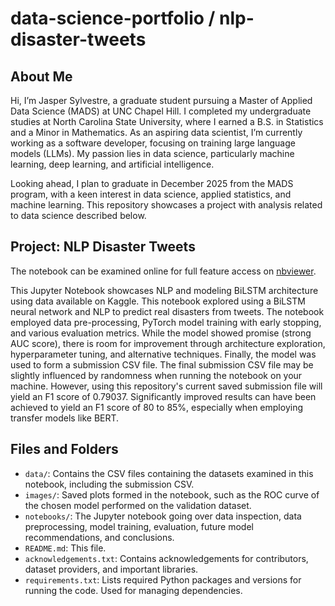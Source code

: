 # data-science-portfolio / nlp-disaster-tweets

## About Me

Hi, I’m Jasper Sylvestre, a graduate student pursuing a Master of Applied Data Science (MADS) at UNC Chapel Hill. I completed my undergraduate studies at North Carolina State University, where I earned a B.S. in Statistics and a Minor in Mathematics. As an aspiring data scientist, I’m currently working as a software developer, focusing on training large language models (LLMs). My passion lies in data science, particularly machine learning, deep learning, and artificial intelligence.

Looking ahead, I plan to graduate in December 2025 from the MADS program, with a keen interest in data science, applied statistics, and machine learning. This repository showcases a project with analysis related to data science described below.

## Project: NLP Disaster Tweets

The notebook can be examined online for full feature access on [nbviewer](https://nbviewer.org/github/JasperSylvestre/data-science-portfolio/blob/main/nlp-disaster-tweets/notebooks/nlp-disaster-tweets-notebook.ipynb).

This Jupyter Notebook showcases NLP and modeling BiLSTM architecture using data available on Kaggle. This notebook explored using a BiLSTM neural network and NLP to predict real disasters from tweets. The notebook employed data pre-processing, PyTorch model training with early stopping, and various evaluation metrics. While the model showed promise (strong AUC score), there is room for improvement through architecture exploration, hyperparameter tuning, and alternative techniques. Finally, the model was used to form a submission CSV file. The final submission CSV file may be slightly influenced by randomness when running the notebook on your machine. However, using this repository's current saved submission file will yield an F1 score of 0.79037. Significantly improved results can have been achieved to yield an F1 score of 80 to 85%, especially when employing transfer models like BERT.

## Files and Folders

* `data/`: Contains the CSV files containing the datasets examined in this notebook, including the submission CSV.
* `images/`: Saved plots formed in the notebook, such as the ROC curve of the chosen model performed on the validation dataset.
* `notebooks/`: The Jupyter notebook going over data inspection, data preprocessing, model training, evaluation, future model recommendations, and conclusions.
* `README.md`: This file.
* `acknowledgements.txt`: Contains acknowledgements for contributors, dataset providers, and important libraries.
* `requirements.txt`: Lists required Python packages and versions for running the code. Used for managing dependencies.
